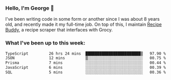 ### Hello, I'm George 👋

I've been writing code in some form or another since I was about 8 years old, and recently made it my full-time job. On top of this, I maintain [Recipe Buddy](https://github.com/georgegebbett/recipe-buddy), a recipe scraper that interfaces with Grocy.  

<!--
**georgegebbett/georgegebbett** is a ✨ _special_ ✨ repository because its `README.md` (this file) appears on your GitHub profile.

Here are some ideas to get you started:

- 🔭 I’m currently working on ...
- 🌱 I’m currently learning ...
- 👯 I’m looking to collaborate on ...
- 🤔 I’m looking for help with ...
- 💬 Ask me about ...
- 📫 How to reach me: ...
- 😄 Pronouns: ...
- ⚡ Fun fact: ...
-->

### What I've been up to this week:
<!--START_SECTION:waka-->

```txt
TypeScript         26 hrs 24 mins  ████████████████████████▒   97.90 %
JSON               12 mins         ▒░░░░░░░░░░░░░░░░░░░░░░░░   00.75 %
Prisma             7 mins          ░░░░░░░░░░░░░░░░░░░░░░░░░   00.44 %
JavaScript         6 mins          ░░░░░░░░░░░░░░░░░░░░░░░░░   00.39 %
SQL                5 mins          ░░░░░░░░░░░░░░░░░░░░░░░░░   00.36 %
```

<!--END_SECTION:waka-->
